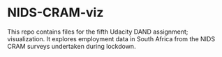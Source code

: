 # NIDS-CRAM-viz
This repo contains files for the fifth Udacity DAND assignment; visualization. It explores employment data in South Africa from the NIDS CRAM surveys undertaken during lockdown.
